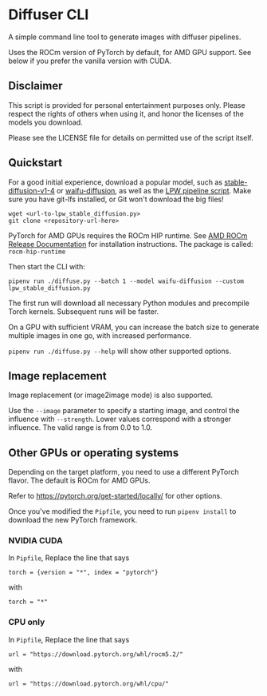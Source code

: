 # Diffuser CLI

A simple command line tool to generate images with diffuser pipelines.

Uses the ROCm version of PyTorch by default, for AMD GPU support.
See below if you prefer the vanilla version with CUDA.

## Disclaimer

This script is provided for personal entertainment purposes only.
Please respect the rights of others when using it, and honor the licenses
of the models you download.

Please see the LICENSE file for details on permitted use of the script itself.

## Quickstart

For a good initial experience, download a popular model, such as
[stable-diffusion-v1-4](https://huggingface.co/CompVis/stable-diffusion-v1-4)
or [waifu-diffusion](https://huggingface.co/hakurei/waifu-diffusion), as well as the
[LPW pipeline script](https://github.com/huggingface/diffusers/blob/main/examples/community/lpw_stable_diffusion.py).
Make sure you have git-lfs installed, or Git won't download the big files!

```
wget <url-to-lpw_stable_diffusion.py>
git clone <repository-url-here>
```

PyTorch for AMD GPUs requires the ROCm HIP runtime.
See [AMD ROCm Release Documentation](https://docs.amd.com/category/Release%20Documentation)
for installation instructions. The package is called: `rocm-hip-runtime`

Then start the CLI with:
```
pipenv run ./diffuse.py --batch 1 --model waifu-diffusion --custom lpw_stable_diffusion.py
```

The first run will download all necessary Python modules and precompile
Torch kernels. Subsequent runs will be faster.

On a GPU with sufficient VRAM, you can increase the batch size to generate
multiple images in one go, with increased performance.

`pipenv run ./diffuse.py --help` will show other supported options.

## Image replacement

Image replacement (or image2image mode) is also supported.

Use the `--image` parameter to specify a starting image, and control the influence
with `--strength`. Lower values correspond with a stronger influence.
The valid range is from 0.0 to 1.0.

## Other GPUs or operating systems

Depending on the target platform, you need to use a different PyTorch flavor.
The default is ROCm for AMD GPUs.

Refer to https://pytorch.org/get-started/locally/ for other options.

Once you've modified the `Pipfile`, you need to run `pipenv install` to
download the new PyTorch framework.

### NVIDIA CUDA

In `Pipfile`, Replace the line that says
```
torch = {version = "*", index = "pytorch"}
```
with
```
torch = "*"
```

### CPU only

In `Pipfile`, Replace the line that says
```
url = "https://download.pytorch.org/whl/rocm5.2/"
```
with
```
url = "https://download.pytorch.org/whl/cpu/"
```
